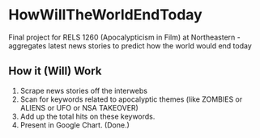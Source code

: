 HowWillTheWorldEndToday
=======================

Final project for RELS 1260 (Apocalypticism in Film) at Northeastern - aggregates latest news stories to predict how the world would end today

## How it (Will) Work

1. Scrape news stories off the interwebs
2. Scan for keywords related to apocalyptic themes (like ZOMBIES or ALIENS or UFO or NSA TAKEOVER)
3. Add up the total hits on these keywords.
4. Present in Google Chart. (Done.)

